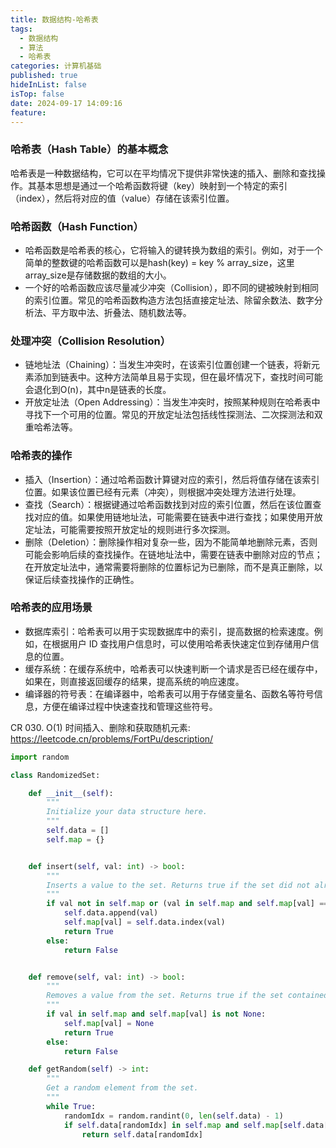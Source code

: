 ```yaml
---
title: 数据结构-哈希表
tags:
  - 数据结构
  - 算法
  - 哈希表
categories: 计算机基础
published: true
hideInList: false
isTop: false
date: 2024-09-17 14:09:16
feature:
---
```


### 哈希表（Hash Table）的基本概念

哈希表是一种数据结构，它可以在平均情况下提供非常快速的插入、删除和查找操作。其基本思想是通过一个哈希函数将键（key）映射到一个特定的索引（index），然后将对应的值（value）存储在该索引位置。

### 哈希函数（Hash Function）

- 哈希函数是哈希表的核心，它将输入的键转换为数组的索引。例如，对于一个简单的整数键的哈希函数可以是hash(key) = key % array_size，这里array_size是存储数据的数组的大小。
- 一个好的哈希函数应该尽量减少冲突（Collision），即不同的键被映射到相同的索引位置。常见的哈希函数构造方法包括直接定址法、除留余数法、数字分析法、平方取中法、折叠法、随机数法等。


### 处理冲突（Collision Resolution）

- 链地址法（Chaining）：当发生冲突时，在该索引位置创建一个链表，将新元素添加到链表中。这种方法简单且易于实现，但在最坏情况下，查找时间可能会退化到O(n)，其中n是链表的长度。
- 开放定址法（Open Addressing）：当发生冲突时，按照某种规则在哈希表中寻找下一个可用的位置。常见的开放定址法包括线性探测法、二次探测法和双重哈希法等。

### 哈希表的操作

- 插入（Insertion）：通过哈希函数计算键对应的索引，然后将值存储在该索引位置。如果该位置已经有元素（冲突），则根据冲突处理方法进行处理。
- 查找（Search）：根据键通过哈希函数找到对应的索引位置，然后在该位置查找对应的值。如果使用链地址法，可能需要在链表中进行查找；如果使用开放定址法，可能需要按照开放定址的规则进行多次探测。
- 删除（Deletion）：删除操作相对复杂一些，因为不能简单地删除元素，否则可能会影响后续的查找操作。在链地址法中，需要在链表中删除对应的节点；在开放定址法中，通常需要将删除的位置标记为已删除，而不是真正删除，以保证后续查找操作的正确性。


### 哈希表的应用场景

- 数据库索引：哈希表可以用于实现数据库中的索引，提高数据的检索速度。例如，在根据用户 ID 查找用户信息时，可以使用哈希表快速定位到存储用户信息的位置。
- 缓存系统：在缓存系统中，哈希表可以快速判断一个请求是否已经在缓存中，如果在，则直接返回缓存的结果，提高系统的响应速度。
- 编译器的符号表：在编译器中，哈希表可以用于存储变量名、函数名等符号信息，方便在编译过程中快速查找和管理这些符号。


CR 030. O(1) 时间插入、删除和获取随机元素: https://leetcode.cn/problems/FortPu/description/

``` python
import random

class RandomizedSet:

    def __init__(self):
        """
        Initialize your data structure here.
        """
        self.data = []
        self.map = {}


    def insert(self, val: int) -> bool:
        """
        Inserts a value to the set. Returns true if the set did not already contain the specified element.
        """
        if val not in self.map or (val in self.map and self.map[val] == None):
            self.data.append(val)
            self.map[val] = self.data.index(val)
            return True
        else:
            return False


    def remove(self, val: int) -> bool:
        """
        Removes a value from the set. Returns true if the set contained the specified element.
        """
        if val in self.map and self.map[val] is not None:
            self.map[val] = None
            return True
        else:
            return False

    def getRandom(self) -> int:
        """
        Get a random element from the set.
        """
        while True:
            randomIdx = random.randint(0, len(self.data) - 1)
            if self.data[randomIdx] in self.map and self.map[self.data[randomIdx]] is not None:
                return self.data[randomIdx]
```